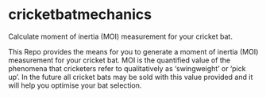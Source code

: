 # cricketbatmechanics
Calculate moment of inertia (MOI) measurement for your cricket bat.

This Repo provides the means for you to generate a moment of inertia (MOI) measurement for your cricket bat.  MOI is the quantified value of the phenomena that cricketers refer to qualitatively as ‘swingweight’ or ‘pick up’.
In the future all cricket bats may be sold with this value provided and it will help you optimise your bat selection.
